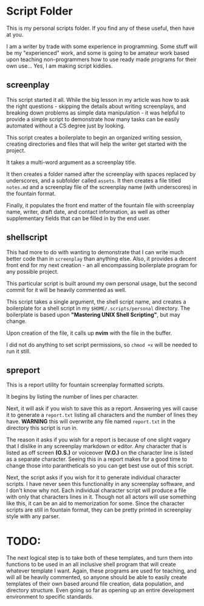 # Script Folder
This is my personal scripts folder.  If you find any of these useful, then have at you.

I am a writer by trade with some experience in programming.  Some stuff will be my "experienced" work, and some is going to be amateur work based upon teaching non-programmers how to use ready made programs for their own use... Yes, I am making script kiddies.

## screenplay
This script started it all.  While the big lesson in my article was how to ask the right questions - skipping the details about writing screenplays, and breaking down problems as simple data manipulation - it was helpful to provide a simple script to demonstrate how many tasks can be easily automated without a CS degree just by looking.

This script creates a boilerplate to begin an organized writing session, creating directories and files that will help the writer get started with the project.

It takes a multi-word argument as a screenplay title.

It then creates a folder named after the screenplay with spaces replaced by underscores, and a subfolder called `assets`.  It then creates a file titled `notes.md` and a screenplay file of the screenplay name (with underscores) in the fountain format.

Finally, it populates the front end matter of the fountain file with screenplay name, writer, draft date, and contact information, as well as other supplementary fields that can be filled in by the end user.

## shellscript
This had more to do with wanting to demonstrate that I can write much better code than in `screenplay` than anything else.  Also, it provides a decent front end for my next creation - an all encompassing boilerplate program for any possible project.

This particular script is built around my own personal usage, but the second commit for it will be heavily commented as well.

This script takes a single argument, the shell script name, and creates a boilerplate for a shell script in my `$HOME/.scripts/personal` directory.  The boilerplate is based upon **"Mastering UNIX Shell Scripting"**, but may change.

Upon creation of the file, it calls up **nvim** with the file in the buffer.

I did not do anything to set script permissions, so `chmod +x` will be needed to run it still.

## spreport
This is a report utility for fountain screenplay formatted scripts.

It begins by listing the number of lines per character.

Next, it will ask if you wish to save this as a report.  Answering yes will cause it to generate a `report.txt` listing all characters and the number of lines they have.  **WARNING** this will overwrite any file named `report.txt` in the directory this script is run in.

The reason it asks if you wish for a report is because of one slight vagary that I dislike in any screenplay markdown or editor.  Any character that is listed as off screen **(O.S.)** or voiceover **(V.O.)** on the character line is listed as a separate character.  Seeing this in a report makes for a good time to change those into parantheticals so you can get best use out of this script.

Next, the script asks if you wish for it to generate individual character scripts.  I have never seen this functionality in any screenplay software, and I don't know why not.  Each individual character script will produce a file with only that characters lines in it.  Though not all actors will use something like this, it can be an aid to memorization for some.  Since the character scripts are still in fountain format, they can be pretty printed in screenplay style with any parser.

# TODO:
The next logical step is to take both of these templates, and turn them into functions to be used in an all inclusive shell program that will create whatever template I want.  Again, these programs are used for teaching, and will all be heavily commented, so anyone should be able to easily create templates of their own based around file creation, data population, and directory structure.  Even going so far as opening up an entire development environment to specific standards.
